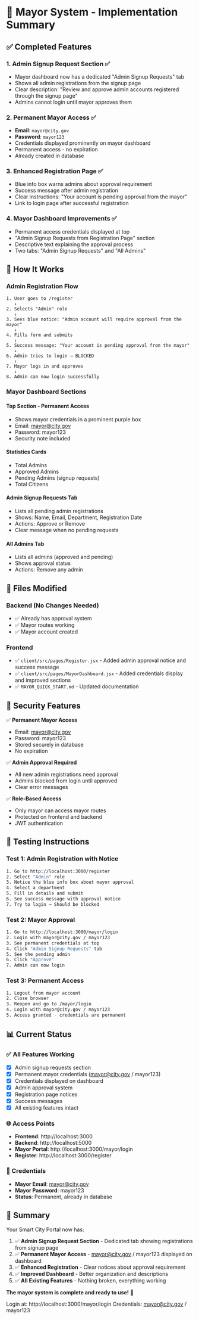 # 👑 Mayor System - Implementation Summary

## ✅ Completed Features

### 1. **Admin Signup Request Section** ✅
- Mayor dashboard now has a dedicated "Admin Signup Requests" tab
- Shows all admin registrations from the signup page
- Clear description: "Review and approve admin accounts registered through the signup page"
- Admins cannot login until mayor approves them

### 2. **Permanent Mayor Access** ✅
- **Email**: `mayor@city.gov`
- **Password**: `mayor123`
- Credentials displayed prominently on mayor dashboard
- Permanent access - no expiration
- Already created in database

### 3. **Enhanced Registration Page** ✅
- Blue info box warns admins about approval requirement
- Success message after admin registration
- Clear instructions: "Your account is pending approval from the mayor"
- Link to login page after successful registration

### 4. **Mayor Dashboard Improvements** ✅
- Permanent access credentials displayed at top
- "Admin Signup Requests from Registration Page" section
- Descriptive text explaining the approval process
- Two tabs: "Admin Signup Requests" and "All Admins"

## 🎯 How It Works

### Admin Registration Flow
```
1. User goes to /register
   ↓
2. Selects "Admin" role
   ↓
3. Sees blue notice: "Admin account will require approval from the mayor"
   ↓
4. Fills form and submits
   ↓
5. Success message: "Your account is pending approval from the mayor"
   ↓
6. Admin tries to login → BLOCKED
   ↓
7. Mayor logs in and approves
   ↓
8. Admin can now login successfully
```

### Mayor Dashboard Sections

#### **Top Section - Permanent Access**
- Shows mayor credentials in a prominent purple box
- Email: mayor@city.gov
- Password: mayor123
- Security note included

#### **Statistics Cards**
- Total Admins
- Approved Admins
- Pending Admins (signup requests)
- Total Citizens

#### **Admin Signup Requests Tab**
- Lists all pending admin registrations
- Shows: Name, Email, Department, Registration Date
- Actions: Approve or Remove
- Clear message when no pending requests

#### **All Admins Tab**
- Lists all admins (approved and pending)
- Shows approval status
- Actions: Remove any admin

## 📁 Files Modified

### Backend (No Changes Needed)
- ✅ Already has approval system
- ✅ Mayor routes working
- ✅ Mayor account created

### Frontend
- ✅ `client/src/pages/Register.jsx` - Added admin approval notice and success message
- ✅ `client/src/pages/MayorDashboard.jsx` - Added credentials display and improved sections
- ✅ `MAYOR_QUICK_START.md` - Updated documentation

## 🔐 Security Features

✅ **Permanent Mayor Access**
- Email: mayor@city.gov
- Password: mayor123
- Stored securely in database
- No expiration

✅ **Admin Approval Required**
- All new admin registrations need approval
- Admins blocked from login until approved
- Clear error messages

✅ **Role-Based Access**
- Only mayor can access mayor routes
- Protected on frontend and backend
- JWT authentication

## 🚀 Testing Instructions

### Test 1: Admin Registration with Notice
```bash
1. Go to http://localhost:3000/register
2. Select "Admin" role
3. Notice the blue info box about mayor approval
4. Select a department
5. Fill in details and submit
6. See success message with approval notice
7. Try to login → Should be blocked
```

### Test 2: Mayor Approval
```bash
1. Go to http://localhost:3000/mayor/login
2. Login with mayor@city.gov / mayor123
3. See permanent credentials at top
4. Click "Admin Signup Requests" tab
5. See the pending admin
6. Click "Approve"
7. Admin can now login
```

### Test 3: Permanent Access
```bash
1. Logout from mayor account
2. Close browser
3. Reopen and go to /mayor/login
4. Login with mayor@city.gov / mayor123
5. Access granted - credentials are permanent
```

## 📊 Current Status

### ✅ All Features Working
- [x] Admin signup requests section
- [x] Permanent mayor credentials (mayor@city.gov / mayor123)
- [x] Credentials displayed on dashboard
- [x] Admin approval system
- [x] Registration page notices
- [x] Success messages
- [x] All existing features intact

### 🌐 Access Points
- **Frontend**: http://localhost:3000
- **Backend**: http://localhost:5000
- **Mayor Portal**: http://localhost:3000/mayor/login
- **Register**: http://localhost:3000/register

### 🔑 Credentials
- **Mayor Email**: mayor@city.gov
- **Mayor Password**: mayor123
- **Status**: Permanent, already in database

## 🎉 Summary

Your Smart City Portal now has:

1. ✅ **Admin Signup Request Section** - Dedicated tab showing registrations from signup page
2. ✅ **Permanent Mayor Access** - mayor@city.gov / mayor123 displayed on dashboard
3. ✅ **Enhanced Registration** - Clear notices about approval requirement
4. ✅ **Improved Dashboard** - Better organization and descriptions
5. ✅ **All Existing Features** - Nothing broken, everything working

**The mayor system is complete and ready to use!** 🚀

Login at: http://localhost:3000/mayor/login
Credentials: mayor@city.gov / mayor123
